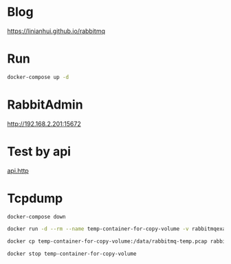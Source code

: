 # Blog

<https://linianhui.github.io/rabbitmq>

# Run 

```sh
docker-compose up -d
```

# RabbitAdmin

<http://192.168.2.201:15672>

# Test by api

[api.http](api.http)

# Tcpdump

```sh
docker-compose down

docker run -d --rm --name temp-container-for-copy-volume -v rabbitmqexample_volume_tcpdump:/data lnhcode/tool tail -f /dev/null

docker cp temp-container-for-copy-volume:/data/rabbitmq-temp.pcap rabbitmq-temp.pcap

docker stop temp-container-for-copy-volume
```